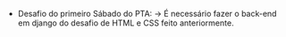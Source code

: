 - Desafio do primeiro Sábado do PTA:
    -> É necessário fazer o back-end em django do desafio de HTML e CSS feito anteriormente.